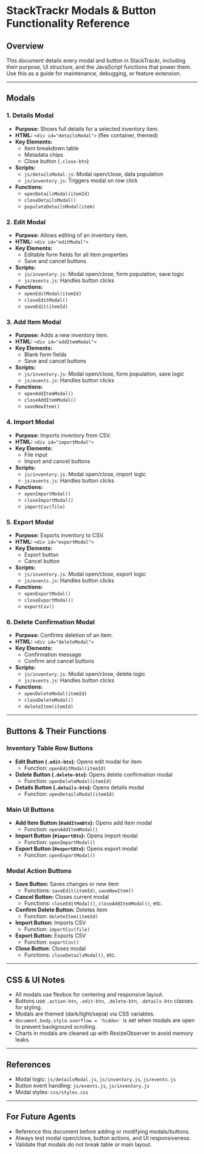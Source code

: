 # StackTrackr Modals & Button Functionality Reference

## Overview
This document details every modal and button in StackTrackr, including their purpose, UI structure, and the JavaScript functions that power them. Use this as a guide for maintenance, debugging, or feature extension.

---

## Modals

### 1. Details Modal
- **Purpose:** Shows full details for a selected inventory item.
- **HTML:** `<div id="detailsModal">` (flex container, themed)
- **Key Elements:**
  - Item breakdown table
  - Metadata chips
  - Close button (`.close-btn`)
- **Scripts:**
  - `js/detailsModal.js`: Modal open/close, data population
  - `js/inventory.js`: Triggers modal on row click
- **Functions:**
  - `openDetailsModal(itemId)`
  - `closeDetailsModal()`
  - `populateDetailsModal(item)`

### 2. Edit Modal
- **Purpose:** Allows editing of an inventory item.
- **HTML:** `<div id="editModal">`
- **Key Elements:**
  - Editable form fields for all item properties
  - Save and cancel buttons
- **Scripts:**
  - `js/inventory.js`: Modal open/close, form population, save logic
  - `js/events.js`: Handles button clicks
- **Functions:**
  - `openEditModal(itemId)`
  - `closeEditModal()`
  - `saveEdit(itemId)`

### 3. Add Item Modal
- **Purpose:** Adds a new inventory item.
- **HTML:** `<div id="addItemModal">`
- **Key Elements:**
  - Blank form fields
  - Save and cancel buttons
- **Scripts:**
  - `js/inventory.js`: Modal open/close, form population, save logic
  - `js/events.js`: Handles button clicks
- **Functions:**
  - `openAddItemModal()`
  - `closeAddItemModal()`
  - `saveNewItem()`

### 4. Import Modal
- **Purpose:** Imports inventory from CSV.
- **HTML:** `<div id="importModal">`
- **Key Elements:**
  - File input
  - Import and cancel buttons
- **Scripts:**
  - `js/inventory.js`: Modal open/close, import logic
  - `js/events.js`: Handles button clicks
- **Functions:**
  - `openImportModal()`
  - `closeImportModal()`
  - `importCsv(file)`

### 5. Export Modal
- **Purpose:** Exports inventory to CSV.
- **HTML:** `<div id="exportModal">`
- **Key Elements:**
  - Export button
  - Cancel button
- **Scripts:**
  - `js/inventory.js`: Modal open/close, export logic
  - `js/events.js`: Handles button clicks
- **Functions:**
  - `openExportModal()`
  - `closeExportModal()`
  - `exportCsv()`

### 6. Delete Confirmation Modal
- **Purpose:** Confirms deletion of an item.
- **HTML:** `<div id="deleteModal">`
- **Key Elements:**
  - Confirmation message
  - Confirm and cancel buttons
- **Scripts:**
  - `js/inventory.js`: Modal open/close, delete logic
  - `js/events.js`: Handles button clicks
- **Functions:**
  - `openDeleteModal(itemId)`
  - `closeDeleteModal()`
  - `deleteItem(itemId)`

---

## Buttons & Their Functions

### Inventory Table Row Buttons
- **Edit Button (`.edit-btn`):** Opens edit modal for item
  - Function: `openEditModal(itemId)`
- **Delete Button (`.delete-btn`):** Opens delete confirmation modal
  - Function: `openDeleteModal(itemId)`
- **Details Button (`.details-btn`):** Opens details modal
  - Function: `openDetailsModal(itemId)`

### Main UI Buttons
- **Add Item Button (`#addItemBtn`):** Opens add item modal
  - Function: `openAddItemModal()`
- **Import Button (`#importBtn`):** Opens import modal
  - Function: `openImportModal()`
- **Export Button (`#exportBtn`):** Opens export modal
  - Function: `openExportModal()`

### Modal Action Buttons
- **Save Button:** Saves changes or new item
  - Functions: `saveEdit(itemId)`, `saveNewItem()`
- **Cancel Button:** Closes current modal
  - Functions: `closeEditModal()`, `closeAddItemModal()`, etc.
- **Confirm Delete Button:** Deletes item
  - Function: `deleteItem(itemId)`
- **Import Button:** Imports CSV
  - Function: `importCsv(file)`
- **Export Button:** Exports CSV
  - Function: `exportCsv()`
- **Close Button:** Closes modal
  - Functions: `closeDetailsModal()`, etc.

---

## CSS & UI Notes
- All modals use flexbox for centering and responsive layout.
- Buttons use `.action-btn`, `.edit-btn`, `.delete-btn`, `.details-btn` classes for styling.
- Modals are themed (dark/light/sepia) via CSS variables.
- `document.body.style.overflow = 'hidden'` is set when modals are open to prevent background scrolling.
- Charts in modals are cleaned up with ResizeObserver to avoid memory leaks.

---

## References
- Modal logic: `js/detailsModal.js`, `js/inventory.js`, `js/events.js`
- Button event handling: `js/events.js`, `js/inventory.js`
- Modal styles: `css/styles.css`

---

## For Future Agents
- Reference this document before adding or modifying modals/buttons.
- Always test modal open/close, button actions, and UI responsiveness.
- Validate that modals do not break table or main layout.
